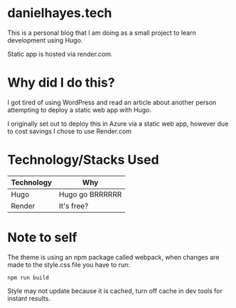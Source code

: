 # danielhayes.tech

This is a personal blog that I am doing as a small project to learn development using Hugo.

Static app is hosted via render.com.


# Why did I do this?

I got tired of using WordPress and read an article about another person attempting to deploy a static web app with Hugo.

I originally set out to deploy this in Azure via a static web app, however due to cost savings I chose to use Render.com

# Technology/Stacks Used

|   Technology  | Why   |
| ------------- |-------|
| Hugo          | Hugo go BRRRRRR   |
| Render        | It's free?        |

# Note to self
The theme is using an npm package called webpack, when changes are made to the style.css file you have to run:

```
npm run build
```

Style may not update because it is cached, turn off cache in dev tools for instant results. 